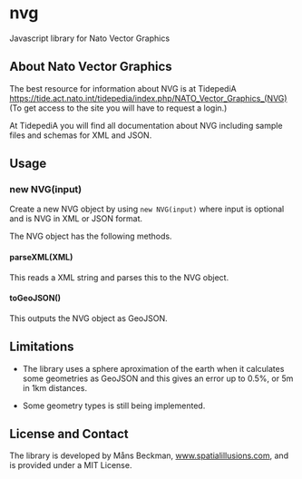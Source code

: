 # nvg
Javascript library for Nato Vector Graphics

## About Nato Vector Graphics

The best resource for information about NVG is at TidepediA https://tide.act.nato.int/tidepedia/index.php/NATO_Vector_Graphics_(NVG)
(To get access to the site you will have to request a login.)

At TidepediA you will find all documentation about NVG including sample files and schemas for XML and JSON.

## Usage

### new NVG(input)
Create a new NVG object by using `new NVG(input)` where input is optional and is NVG in XML or JSON format.

The NVG object has the following methods.

#### parseXML(XML)

This reads a XML string and parses this to the NVG object.

#### toGeoJSON()

This outputs the NVG object as GeoJSON.


## Limitations

 - The library uses a sphere aproximation of the earth when it calculates some geometries as GeoJSON and this gives an error up to 0.5%, or 5m in 1km distances.

 - Some geometry types is still being implemented.

## License and Contact
The library is developed by Måns Beckman, www.spatialillusions.com, and is provided under a MIT License.